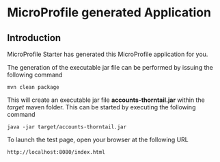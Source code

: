 # MicroProfile generated Application

## Introduction

MicroProfile Starter has generated this MicroProfile application for you.

The generation of the executable jar file can be performed by issuing the following command

    mvn clean package

This will create an executable jar file **accounts-thorntail.jar** within the _target_ maven folder. This can be started by executing the following command

    java -jar target/accounts-thorntail.jar

To launch the test page, open your browser at the following URL

    http://localhost:8080/index.html

